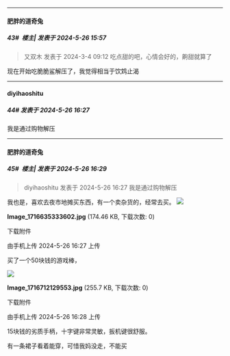 ﻿
*****

####  肥胖的道奇兔  
##### 43#         楼主| 发表于 2024-5-26 15:57

<blockquote>又双木 发表于 2024-3-4 09:12
吃点甜的吧，心情会好的，齁甜就算了</blockquote>
现在开始吃脆脆鲨解压了，我觉得相当于饮鸩止渴


*****

####  diyihaoshitu  
##### 44#       发表于 2024-5-26 16:27

我是通过购物解压

*****

####  肥胖的道奇兔  
##### 45#         楼主| 发表于 2024-5-26 16:29

<blockquote>diyihaoshitu 发表于 2024-5-26 16:27
我是通过购物解压</blockquote>
我也是，喜欢去夜市地摊买东西，有一个卖杂货的，经常去买。

<img src="https://img.saraba1st.com/forum/202405/26/162757e9j48kjoi990j949.jpg" referrerpolicy="no-referrer">

<strong>Image_1716635333602.jpg</strong> (174.46 KB, 下载次数: 0)

下载附件

由手机上传
2024-5-26 16:27 上传

买了一个50块钱的游戏棒，

<img src="https://img.saraba1st.com/forum/202405/26/162857nta9q7qrv3v6tkky.jpg" referrerpolicy="no-referrer">

<strong>Image_1716712129553.jpg</strong> (255.7 KB, 下载次数: 0)

下载附件

由手机上传
2024-5-26 16:28 上传

15块钱的劣质手柄，十字键非常灵敏，扳机键很舒服。

有一条裙子看着能穿，可惜我妈没走，不能买

